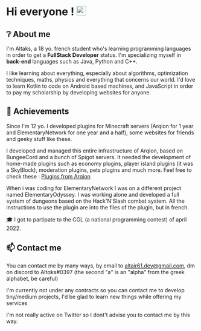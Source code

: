 <!--
**Altaks/Altaks** is a ✨ _special_ ✨ repository because its `README.md` (this file) appears on your GitHub profile.

Here are some ideas to get you started:

- 🔭 I’m currently working on ...
- 🌱 I’m currently learning ...
- 👯 I’m looking to collaborate on ...
- 🤔 I’m looking for help with ...
- 💬 Ask me about ...
- 📫 How to reach me: ...
- 😄 Pronouns: ...
- ⚡ Fun fact: ...
-->

# Hi everyone ! <img src="https://media.giphy.com/media/hvRJCLFzcasrR4ia7z/giphy.gif" width="25px" height="25px">

## ❔ About me 

I'm Altaks, a 18 yo. french student who's learning programming languages in order to get a **FullStack Developer** status. I'm specializing myself in **back-end** languages such as Java, Python and C++.

I like learning about everything, especially about algorithms, optimization techniques, maths, physics and everything that concerns our world.
I'd love to learn Kotlin to code on Android based machines, and JavaScript in order to pay my scholarship by developing websites for anyone.

## 🏅 Achievements 

Since I'm 12 yo. I developed plugins for Minecraft servers (Arqion for 1 year and ElementaryNetwork for one year and a half), some websites for friends and geeky stuff like these. 

I developed and managed this entire infrastructure of Arqion, based on BungeeCord and a bunch of Spigot servers.
It needed the development of home-made plugins such as economy plugins, player island plugins (it was a SkyBlock), moderation plugins, pets plugins and much more. Feel free to check these : [Plugins from Arqion](https://github.com/Altaks/ArqionPlugins)

When i was coding for ElementaryNetwork I was on a different project named ElementaryOdyssey. I was working alone and developed a full system of dungeons based on the Hack'N'Slash combat system. All the instructions to use the plugin are into the files of the plugin, but in french.

🎓 I got to partipate to the CGL (a national programming contest) of april 2022.

## 📫 Contact me

You can contact me by many ways, by email to altair61.dev@gmail.com, dm on discord to Altαks#0397 (the second "a" is an "alpha" from the greek alphabet, be careful)

I'm currently not under any contracts so you can contact me to develop tiny/medium projects, I'd be glad to learn new things while offering my services

I'm not really active on Twitter so I dont't advise you to contact me by this way.
